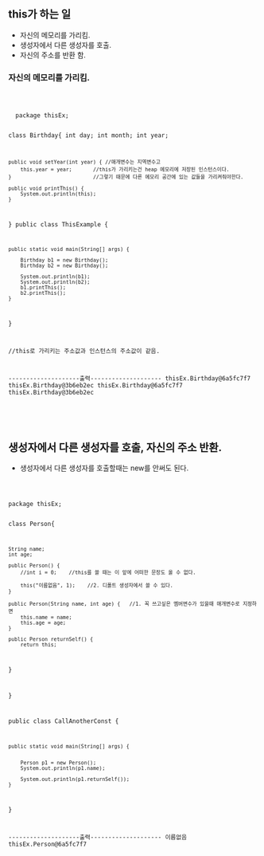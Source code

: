 ## this가 하는 일
- 자신의 메모리를 가리킴.
- 생성자에서 다른 생성자를 호출.
- 자신의 주소를 반환 함.

### 자신의 메모리를 가리킴.
<code>
  <pre>
  package thisEx;

class Birthday{
	int day;
	int month;
	int year;
	
	public void setYear(int year) {	//매개변수는 지역변수고
		this.year = year;		//this가 가리키는건 heap 메모리에 저장된 인스턴스이다.
	}							//그렇기 때문에 다른 메모리 공간에 있는 값들을 가리켜줘야한다.
	
	public void printThis() {
		System.out.println(this);
	}
	
	
}
public class ThisExample {

	public static void main(String[] args) {

		Birthday b1 = new Birthday();
		Birthday b2 = new Birthday();
		
		System.out.println(b1);
		System.out.println(b2);
		b1.printThis();
		b2.printThis();
	}

}

//this로 가리키는 주소값과 인스턴스의 주소값이 같음. 
    
--------------------출력--------------------
thisEx.Birthday@6a5fc7f7
thisEx.Birthday@3b6eb2ec
thisEx.Birthday@6a5fc7f7
thisEx.Birthday@3b6eb2ec


</code>
  </pre>
  
## 생성자에서 다른 생성자를 호출, 자신의 주소 반환.
- 생성자에서 다른 생성자를 호출할때는 new를 안써도 된다.

<code>
  <pre>
package thisEx;

class Person{
	
	String name;
	int age;
	
	public Person() {		
		//int i = 0;	//this를 쓸 때는 이 앞에 어떠한 문장도 올 수 없다. 
		
		this("이름없음", 1);	//2. 디폴트 생성자에서 쓸 수 있다.
	}
	
	public Person(String name, int age) {	//1. 꼭 쓰고싶은 멤버변수가 있을때 매개변수로 지정하면
		this.name = name;
		this.age = age;
	}
	
	public Person returnSelf() {
		return this;
}

}
	
	
public class CallAnotherConst {
	
	public static void main(String[] args) {

		
		Person p1 = new Person();
		System.out.println(p1.name);
		
		System.out.println(p1.returnSelf());
	}

}

--------------------출력--------------------
이름없음
thisEx.Person@6a5fc7f7

</code>
  </pre>
